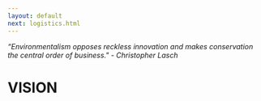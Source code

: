 ```yaml
---
layout: default
next: logistics.html
---
```


*“Environmentalism opposes reckless innovation and makes conservation the central order of business." - Christopher Lasch*

VISION
=========
